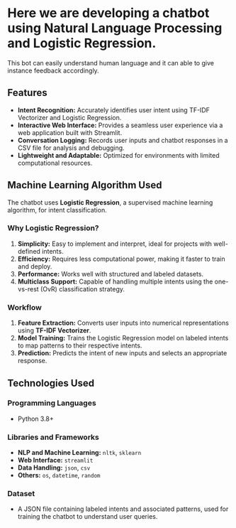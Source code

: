 # Here we are developing a chatbot using Natural Language Processing and Logistic Regression.
This bot can easily understand human language and it can able to give instance feedback accordingly.
## Features  
- **Intent Recognition:** Accurately identifies user intent using TF-IDF Vectorizer and Logistic Regression.  
- **Interactive Web Interface:** Provides a seamless user experience via a web application built with Streamlit.  
- **Conversation Logging:** Records user inputs and chatbot responses in a CSV file for analysis and debugging.  
- **Lightweight and Adaptable:** Optimized for environments with limited computational resources.  
## Machine Learning Algorithm Used  
The chatbot uses **Logistic Regression**, a supervised machine learning algorithm, for intent classification.  

### Why Logistic Regression?  
1. **Simplicity:** Easy to implement and interpret, ideal for projects with well-defined intents.  
2. **Efficiency:** Requires less computational power, making it faster to train and deploy.  
3. **Performance:** Works well with structured and labeled datasets.  
4. **Multiclass Support:** Capable of handling multiple intents using the one-vs-rest (OvR) classification strategy.  

### Workflow  
1. **Feature Extraction:** Converts user inputs into numerical representations using **TF-IDF Vectorizer**.  
2. **Model Training:** Trains the Logistic Regression model on labeled intents to map patterns to their respective intents.  
3. **Prediction:** Predicts the intent of new inputs and selects an appropriate response.  
## Technologies Used  

### Programming Languages  
- Python 3.8+  

### Libraries and Frameworks  
- **NLP and Machine Learning:** `nltk`, `sklearn`  
- **Web Interface:** `streamlit`  
- **Data Handling:** `json`, `csv`  
- **Others:** `os`, `datetime`, `random`  

### Dataset  
- A JSON file containing labeled intents and associated patterns, used for training the chatbot to understand user queries.  
